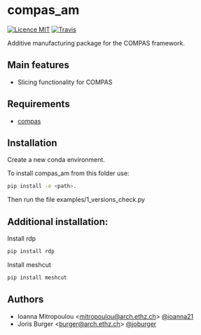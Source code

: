 # compas_am

[![Licence MIT](https://img.shields.io/badge/License-MIT-blue.svg)](https://github.com/dbt-ethz/compas_am/blob/master/LICENSE) [![Travis](https://travis-ci.org/dbt-ethz/compas_am.svg?branch=master)](https://travis-ci.org/dbt-ethz/compas_am)

Additive manufacturing package for the COMPAS framework.


Main features
-------------

* Slicing functionality for COMPAS


Requirements
------------

* [compas](https://compas-dev.github.io/)


Installation
------------

Create a new conda environment.

To install compas_am from this folder use: 

```bash
pip install -e <path>.
```

Then run the file examples/1_versions_check.py


Additional installation:
------------

Install rdp

```bash
pip install rdp
```

Install meshcut

```bash
pip install meshcut
```


Authors
-------------

* Ioanna Mitropoulou <<mitropoulou@arch.ethz.ch>> [@ioanna21](https://github.com/ioanna21)
* Joris Burger <<burger@arch.ethz.ch>> [@joburger](https://github.com/joburger)

